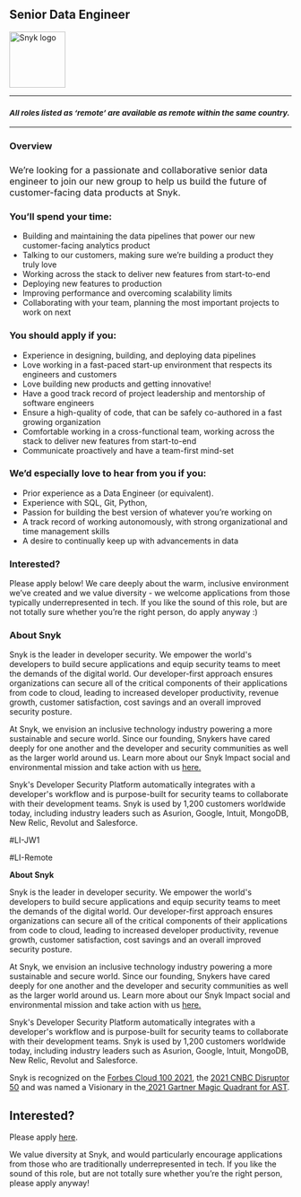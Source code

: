 Senior Data Engineer
---

<img src="https://res.cloudinary.com/snyk/image/upload/v1537345894/press-kit/brand/logo-black.png" width="100" alt="Snyk logo" />

<hr>
<h3><em><strong><sub>All roles listed as ‘remote’ are available as remote within the same country.</sub></strong></em></h3>
<hr>
<h3><strong>Overview</strong></h3>
<h3><strong><span style="font-weight: 400;">We’re looking for a passionate and collaborative senior data engineer to join our new group to help us build the future of customer-facing data products at Snyk. </span></strong></h3>
<h3><strong>You’ll spend your time:</strong></h3>
<ul>
<li style="font-weight: 400;"><span style="font-weight: 400;">Building and maintaining the data pipelines that power our new customer-facing analytics product</span></li>
<li style="font-weight: 400;"><span style="font-weight: 400;">Talking to our customers, making sure we’re building a product they truly love</span></li>
<li style="font-weight: 400;"><span style="font-weight: 400;">Working across the stack to deliver new features from start-to-end</span></li>
<li style="font-weight: 400;"><span style="font-weight: 400;">Deploying new features to production</span></li>
<li style="font-weight: 400;"><span style="font-weight: 400;">Improving performance and overcoming scalability limits</span></li>
<li style="font-weight: 400;"><span style="font-weight: 400;">Collaborating with your team, planning the most important projects to work on next</span></li>
</ul>
<h3><strong>You should apply if you:</strong></h3>
<ul>
<li style="font-weight: 400;"><span style="font-weight: 400;">Experience in designing, building, and deploying data pipelines</span></li>
<li style="font-weight: 400;"><span style="font-weight: 400;">Love working in a fast-paced start-up environment that respects its engineers and customers&nbsp;</span></li>
<li style="font-weight: 400;"><span style="font-weight: 400;">Love building new products and getting innovative!</span></li>
<li style="font-weight: 400;"><span style="font-weight: 400;">Have a good track record of project leadership and mentorship of software engineers</span></li>
<li style="font-weight: 400;"><span style="font-weight: 400;">Ensure a high-quality of code, that can be safely co-authored in a fast growing organization</span></li>
<li style="font-weight: 400;"><span style="font-weight: 400;">Comfortable working in a cross-functional team, working across the stack to deliver new features from start-to-end</span></li>
<li style="font-weight: 400;"><span style="font-weight: 400;">Communicate proactively and have a team-first mind-set</span></li>
</ul>
<h3><strong>We’d especially love to hear from you if you:</strong></h3>
<ul>
<li style="font-weight: 400;"><span style="font-weight: 400;">Prior experience as a Data Engineer (or equivalent).</span></li>
<li style="font-weight: 400;"><span style="font-weight: 400;">Experience with SQL, Git, Python, </span></li>
<li style="font-weight: 400;"><span style="font-weight: 400;">Passion for building the best version of whatever you’re working on</span></li>
<li style="font-weight: 400;"><span style="font-weight: 400;">A track record of working autonomously, with strong organizational and time management skills</span></li>
<li style="font-weight: 400;"><span style="font-weight: 400;">A desire to continually keep up with advancements in data </span></li>
</ul>
<h3><strong>Interested?</strong></h3>
<p><span style="font-weight: 400;">Please apply below! We care deeply about the warm, inclusive environment we’ve created and we value diversity - we welcome applications from those typically underrepresented in tech. If you like the sound of this role, but are not totally sure whether you’re the right person, do apply anyway :)</span></p>
<h3><strong>About Snyk</strong></h3>
<p><span style="font-weight: 400;">Snyk is the leader in developer security. We empower the world's developers to build secure applications and equip security teams to meet the demands of the digital world. Our developer-first approach ensures organizations can secure all of the critical components of their applications from code to cloud, leading to increased developer productivity, revenue growth, customer satisfaction, cost savings and an overall improved security posture.&nbsp;</span></p>
<p><span style="font-weight: 400;">At Snyk, we envision an inclusive technology industry powering a more sustainable and secure world. Since our founding, Snykers have cared deeply for one another and the developer and security communities as well as the larger world around us. Learn more about our Snyk Impact social and environmental mission and take action with us </span><a href="https://snyk.io/about/snyk-impact/"><span style="font-weight: 400;">here.</span></a></p>
<p><span style="font-weight: 400;">Snyk's Developer Security Platform automatically integrates with a developer's workflow and is purpose-built for security teams to collaborate with their development teams. Snyk is used by 1,200 customers worldwide today, including industry leaders such as Asurion, Google, Intuit, MongoDB, New Relic, Revolut and Salesforce.</span></p>
<p><span style="font-weight: 400;">#LI-JW1</span></p>
<p><span style="font-weight: 400;">#LI-Remote</span></p><div class="content-conclusion"><p><strong>About Snyk</strong></p>
<p><span style="font-weight: 400;">Snyk is the leader in developer security. We empower the world's developers to build secure applications and equip security teams to meet the demands of the digital world. Our developer-first approach ensures organizations can secure all of the critical components of their applications from code to cloud, leading to increased developer productivity, revenue growth, customer satisfaction, cost savings and an overall improved security posture.&nbsp;</span></p>
<p><span style="font-weight: 400;">At Snyk, we envision an inclusive technology industry powering a more sustainable and secure world.</span> <span style="font-weight: 400;">Since our founding, Snykers have cared deeply for one another and the developer and security communities as well as the larger world around us. Learn more about our Snyk Impact social and environmental mission and take action with us </span><a href="https://snyk.io/about/snyk-impact/"><span style="font-weight: 400;">here.</span></a></p>
<p><span style="font-weight: 400;">Snyk's Developer Security Platform automatically integrates with a developer's workflow and is purpose-built for security teams to collaborate with their development teams. Snyk is used by 1,200 customers worldwide today, including industry leaders such as Asurion, Google, Intuit, MongoDB, New Relic, Revolut and Salesforce.</span></p>
<p><span style="font-weight: 400;">Snyk is recognized on the </span><a href="https://www.forbes.com/cloud100/#6f24b5ba5f94"><span style="font-weight: 400;">Forbes Cloud 100 2021</span></a><span style="font-weight: 400;">, the </span><a href="https://www.cnbc.com/2021/05/25/these-are-the-2021-cnbc-disruptor-50-companies.html"><span style="font-weight: 400;">2021 CNBC Disruptor 50</span></a><span style="font-weight: 400;"> and was named a Visionary in the</span><a href="https://snyk.io/blog/snyk-visionary-2021-gartner-magic-quadrant-for-ast/"><span style="font-weight: 400;"> 2021 Gartner Magic Quadrant for AST</span></a><span style="font-weight: 400;">.</span></p></div>

Interested?
---

Please apply [here](https://boards.greenhouse.io/snyk/jobs/6271698002#app).

We value diversity at Snyk, and would particularly encourage applications from those who are traditionally underrepresented in tech.
If you like the sound of this role, but are not totally sure whether you’re the right person, please apply anyway!
